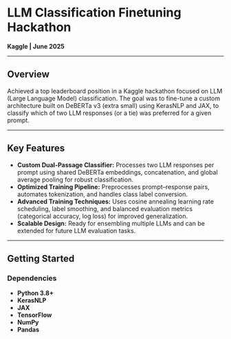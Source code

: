 # LLM Classification Finetuning Hackathon

**Kaggle | June 2025**

---

## Overview

Achieved a top leaderboard position in a Kaggle hackathon focused on LLM (Large Language Model) classification. The goal was to fine-tune a custom architecture built on DeBERTa v3 (extra small) using KerasNLP and JAX, to classify which of two LLM responses (or a tie) was preferred for a given prompt.

---

## Key Features

- **Custom Dual-Passage Classifier:** Processes two LLM responses per prompt using shared DeBERTa embeddings, concatenation, and global average pooling for robust classification.
- **Optimized Training Pipeline:** Preprocesses prompt–response pairs, automates tokenization, and handles class label conversion.
- **Advanced Training Techniques:** Uses cosine annealing learning rate scheduling, label smoothing, and balanced evaluation metrics (categorical accuracy, log loss) for improved generalization.
- **Scalable Design:** Ready for ensembling multiple LLMs and can be extended for future LLM evaluation tasks.

---

## Getting Started

### Dependencies

- **Python 3.8+**
- **KerasNLP**
- **JAX**
- **TensorFlow**
- **NumPy**
- **Pandas**
